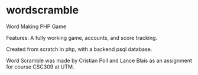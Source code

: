 wordscramble
============

Word Making PHP Game

Features: A fully working game, accounts, and score tracking.

Created from scratch in php, with a backend psql database.

Word Scramble was made by Cristian Poll and Lance Blais as an assignment for course CSC309 at UTM. 